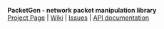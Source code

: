 **PacketGen - network packet manipulation library**  
[Project Page](https://github.com/sdaubert/packetgen) | [Wiki](https://github.com/sdaubert/packetgen/wiki) | [Issues](https://github.com/sdaubert/packetgen/issues) | [API documentation](http://rubydoc.info/gems/packetgen)
